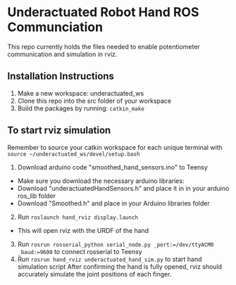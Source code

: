 # Underactuated Robot Hand ROS Communciation
This repo currently holds the files needed to enable potentiometer communication and simulation in rviz.
## Installation Instructions
1. Make a new workspace: underactuated_ws
2. Clone this repo into the src folder of your workspace
2. Build the packages by running: `catkin_make`

## To start rviz simulation
Remember to source your catkin workspace for each unique terminal with `source ~/underactuated_ws/devel/setup.bash`
1. Download arduino code "smoothed_hand_sensors.ino" to Teensy
- Make sure you download the necessary arduino libraries:
- Download "underactuatedHandSensors.h" and place it in in your arduino ros_lib folder
- Download "Smoothed.h" and place in your Arduino libraries folder
2. Run `roslaunch hand_rviz display.launch`
- This will open rviz with the URDF of the hand
3. Run `rosrun rosserial_python serial_node.py _port:=/dev/ttyACM0 _baud:=9600` to connect rosserial to Teensy
4. Run `rosrun hand_rviz underactuated_hand_sim.py` to start hand simulation script
After confirming the hand is fully opened, rviz should accurately simulate the joint positions of each finger.
